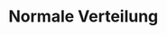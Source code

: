 # Normale Verteilung
<script async src="//jsfiddle.net/canvasjs/e1q3f23s/embed/result,js/"></script>